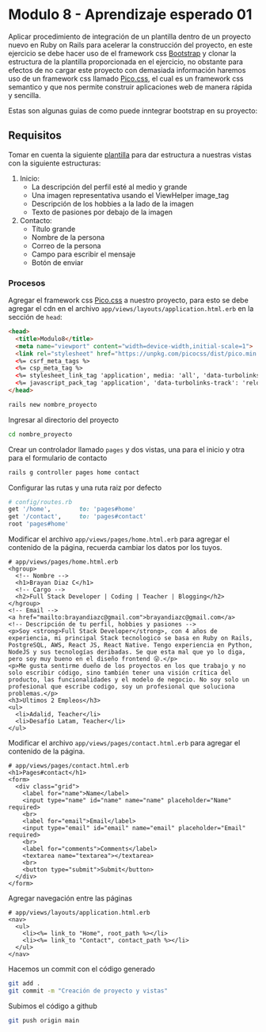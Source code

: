 # Modulo 8 - Aprendizaje esperado 01

Aplicar procedimiento de integración de un plantilla dentro de un proyecto nuevo en Ruby on Rails para acelerar la construcción del proyecto, en este ejercicio se debe hacer uso de el framework css [Bootstrap](https://getbootstrap.com/) y clonar la estructura de la plantilla proporcionada en el ejercicio, no obstante para efectos de no cargar este proyecto con demasiada información haremos uso de un framework css llamado [Pico.css](https://picocss.com/), el cual es un framework css semantico y que nos permite construir aplicaciones web de manera rápida y sencilla.

Estas son algunas guias de como puede inntegrar bootstrap en su proyecto:

## Requisitos

Tomar en cuenta la siguiente [plantilla](https://es.squarespace.com/plantillas/hart-demo-es) para dar estructura a nuestras vistas con la siguiente estructuras:

1. Inicio:
   - La descripción del perfil esté al medio y grande
   - Una imagen representativa usando el ViewHelper image_tag
   - Descripción de los hobbies a la lado de la imagen
   - Texto de pasiones por debajo de la imagen
2. Contacto:
   - Título grande
   - Nombre de la persona
   - Correo de la persona
   - Campo para escribir el mensaje
   - Botón de enviar

### Procesos

Agregar el framework css [Pico.css](https://picocss.com/) a nuestro proyecto, para esto se debe agregar el cdn en el archivo `app/views/layouts/application.html.erb` en la sección de `head`:

```html
<head>
  <title>Modulo8</title>
  <meta name="viewport" content="width=device-width,initial-scale=1">
  <link rel="stylesheet" href="https://unpkg.com/picocss/dist/pico.min.css">
  <%= csrf_meta_tags %>
  <%= csp_meta_tag %>
  <%= stylesheet_link_tag 'application', media: 'all', 'data-turbolinks-track': 'reload' %>
  <%= javascript_pack_tag 'application', 'data-turbolinks-track': 'reload' %>
</head>
```

```bash
rails new nombre_proyecto
```

Ingresar al directorio del proyecto

```bash
cd nombre_proyecto
```

Crear un controlador llamado `pages` y dos vistas, una para el inicio y otra para el formulario de contacto

```bash
rails g controller pages home contact
```

Configurar las rutas y una ruta raiz por defecto

```ruby
# config/routes.rb
get '/home',        to: 'pages#home'
get '/contact',     to: 'pages#contact'
root 'pages#home'
```

Modificar el archivo `app/views/pages/home.html.erb` para agregar el contenido de la página, recuerda cambiar los datos por los tuyos.

```erb
# app/views/pages/home.html.erb
<hgroup>
  <!-- Nombre -->
  <h1>Brayan Diaz C</h1>
  <!-- Cargo -->
  <h2>Full Stack Developer | Coding | Teacher | Blogging</h2>
</hgroup>
<!-- Email -->
<a href="mailto:brayandiazc@gmail.com">brayandiazc@gmail.com</a>
<!-- Descripción de tu perfil, hobbies y pasiones -->
<p>Soy <strong>Full Stack Developer</strong>, con 4 años de experiencia, mi principal Stack tecnologico se basa en Ruby on Rails, PostgreSQL, AWS, React JS, React Native. Tengo experiencia en Python, NodeJS y sus tecnologías deribadas. Se que esta mal que yo lo diga, pero soy muy bueno en el diseño frontend 😜.</p>
<p>Me gusta sentirme dueño de los proyectos en los que trabajo y no solo escribir código, sino también tener una visión crítica del producto, las funcionalidades y el modelo de negocio. No soy solo un profesional que escribe codigo, soy un profesional que soluciona problemas.</p>
<h3>Ultimos 2 Empleos</h3>
<ul>
  <li>Adalid, Teacher</li>
  <li>Desafío Latam, Teacher</li>
</ul>
```

Modificar el archivo `app/views/pages/contact.html.erb` para agregar el contenido de la página.

```erb
# app/views/pages/contact.html.erb
<h1>Pages#contact</h1>
<form>
  <div class="grid">
    <label for="name">Name</label>
    <input type="name" id="name" name="name" placeholder="Name" required>
    <br>
    <label for="email">Email</label>
    <input type="email" id="email" name="email" placeholder="Email" required>
    <br>
    <label for="comments">Comments</label>
    <textarea name="textarea"></textarea>
    <br>
    <button type="submit">Submit</button>
  </div>
</form>
```

Agregar navegación entre las páginas

```erb
# app/views/layouts/application.html.erb
<nav>
  <ul>
    <li><%= link_to "Home", root_path %></li>
    <li><%= link_to "Contact", contact_path %></li>
  </ul>
</nav>
```

Hacemos un commit con el código generado

```bash
git add .
git commit -m "Creación de proyecto y vistas"
```

Subimos el código a github

```bash
git push origin main
```
